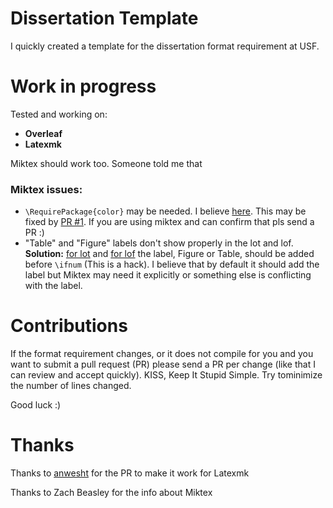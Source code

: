 # Dissertation Template

I quickly created a template for the dissertation format requirement at USF.

# Work in progress

Tested and working on:
- **Overleaf**
- **Latexmk**

Miktex should work too. Someone told me that 

### Miktex issues:
- `\RequirePackage{color}` may be needed. I believe [here](https://github.com/jailby/dissertation_template/blob/master/Latex/usfmanus.cls#L11). This may be fixed by [PR #1](https://github.com/jailby/dissertation_template/pull/1). If you are using miktex and can confirm that pls send a PR :)
- "Table" and "Figure" labels don't show properly in the lot and lof. **Solution:** [for lot](https://github.com/jailby/dissertation_template/blob/master/Latex/usfmanus.cls#L375) and [for lof](https://github.com/jailby/dissertation_template/blob/master/Latex/usfmanus.cls#L358) the label, Figure or Table, should be added before `\ifnum` (This is a hack). I believe that by default it should add the label but Miktex may need it explicitly or something else is conflicting with the label. 


# Contributions

If the format requirement changes, or it does not compile for you and you want to submit a pull request (PR) please send a PR per change (like that I can review and accept quickly). KISS, Keep It Stupid Simple. Try tominimize the number of lines changed.

Good luck :)

# Thanks

Thanks to [anwesht](https://github.com/anwesht/) for the PR to make it work for Latexmk

Thanks to Zach Beasley for the info about Miktex
